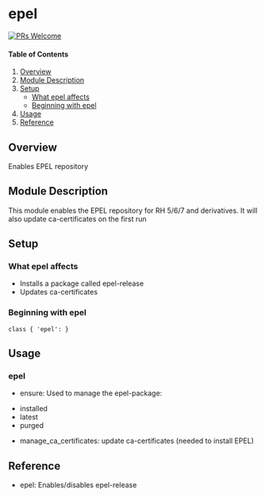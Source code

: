 # epel

[![PRs Welcome](https://img.shields.io/badge/prs-welcome-brightgreen.svg)](http://makeapullrequest.com)

#### Table of Contents

1. [Overview](#overview)
2. [Module Description](#module-description)
3. [Setup](#setup)
    * [What epel affects](#what-epel-affects)
    * [Beginning with epel](#beginning-with-epel)
4. [Usage](#usage)
5. [Reference](#reference)

## Overview

Enables EPEL repository

## Module Description

This module enables the EPEL repository for RH 5/6/7 and derivatives. It will
also update ca-certificates on the first run

## Setup

### What epel affects

* Installs a package called epel-release
* Updates ca-certificates

### Beginning with epel

```puppet
class { 'epel': }
```

## Usage

### epel

* ensure: Used to manage the epel-package:
 - installed
 - latest
 - purged
 * manage_ca_certificates: update ca-certificates (needed to install EPEL) 

## Reference

* epel: Enables/disables epel-release
